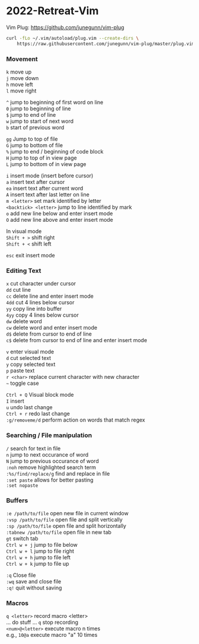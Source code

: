 # 2022-Retreat-Vim

Vim Plug:
https://github.com/junegunn/vim-plug

```bash
curl -fLo ~/.vim/autoload/plug.vim --create-dirs \
    https://raw.githubusercontent.com/junegunn/vim-plug/master/plug.vim
```


### Movement

`k` move up<br>
`j` move down<br>
`h` move left<br>
`l` move right<br>

`^` jump to beginning of first word on line<br>
`0` jump to beginning of line<br>
`$` jump to end of line<br>
`w` jump to start of next word<br>
`b` start of previous word<br>

`gg` Jump to top of file<br>
`G` jump to bottom of file<br>
`%` jump to end / beginning of code block<br>
`H` jump to top of in view page<br>
`L` jump to bottom of in view page<br>


`i` insert mode (insert before cursor)<br>
`a` insert text after cursor<br>
`ea` insert text after current word<br>
`A` insert text after last letter on line<br>
`m <letter>` set mark identified by letter<br>
`<backtick> <letter>` jump to line identified by mark<br>
`o` add new line below and enter insert mode<br>
`O` add new line above and enter insert mode<br>

In visual mode<br>
`Shift + >` shift right<br>
`Shift + <` shift left<br>

`esc` exit insert mode<br>

### Editing Text
`x` cut character under cursor<br>
`dd` cut line<br>
`cc` delete line and enter insert mode<br>
`4dd` cut 4 lines below cursor<br>
`yy` copy line into buffer<br>
`4yy` copy 4 lines below cursor<br>
`dw` delete word<br>
`cw` delete word and enter insert mode<br>
`d$` delete from cursor to end of line<br>
`c$` delete from cursor to end of line and enter insert mode<br>

`v` enter visual mode<br>
`d` cut selected text<br>
`y` copy selected text<br>
`p` paste text<br>
`r <char>`  replace current character with new character<br>
`~` toggle case<br>

`Ctrl + Q` Visual block mode<br>
`I` insert<br>
`u` undo last change<br>
`Ctrl + r` redo last change<br>
`:g/removeme/d` perform action on words that match regex<br>


### Searching / File manipulation
`/` search for text in file<br>
`n` jump to next occurance of word<br>
`N` jump to previous occurance of word<br>
`:noh` remove highlighted search term<br>
`:%s/find/replace/g`  find and replace in file<br>
`:set paste` allows for better pasting<br>
`:set nopaste`<br>

### Buffers
`:e /path/to/file` open new file in current window<br>
`:vsp /path/to/file` open file and split vertically<br>
`:sp /path/to/file` open file and split horizontally<br>
`:tabnew /path/to/file` open file in new tab<br>
`gt` switch tab<br>
`Ctrl w + j` jump to file below<br>
`Ctrl w + l` jump to file right<br>
`Ctrl w + h` jump to file left<br>
`Ctrl w + k` jump to file up<br>

`:q` Close file<br>
`:wq` save and close file<br>
`:q!` quit without saving<br>

### Macros
`q <letter>` record macro \<letter\><br>
        ... do stuff ...
`q` stop recording<br>
`<num>@<letter>` execute macro n times<br>
e.g., `10@a` execute macro "a" 10 times<br>

